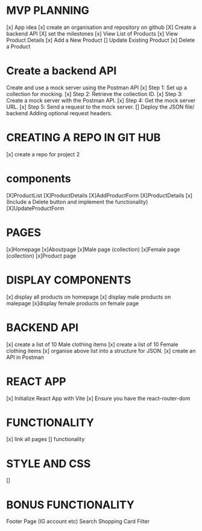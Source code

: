 #  MVP PLANNING
[x] App idea
[x] create an organisation and repository on github
[X] Create a backend API
[X] set the milestones
[x] View List of Products
[x] View Product Details
[x] Add a New Product
[] Update Existing Product
[x] Delete a Product

# Create a backend API
Create and use a mock server using the Postman API
[x] Step 1: Set up a collection for mocking.
[x] Step 2: Retrieve the collection ID.
[x] Step 3: Create a mock server with the Postman API.
[x] Step 4: Get the mock server URL.
[x] Step 5: Send a request to the mock server.
[] Deploy the JSON file/ backend 
Adding optional request headers.



# CREATING A REPO IN GIT HUB
[x] create a repo for project 2



# components
[X]ProductList
[X]ProductDetails
[X]AddProductForm
[X]ProductDetails
[x] (Include a Delete button and implement the functionality)
[X]UpdateProductForm



# PAGES
[x]Homepage
[x]Aboutpage
[x]Male page (collection)
[x]Female page (collection)
[x]Product page

# DISPLAY COMPONENTS
[x] display all products on homepage
[x] display male products on malepage
[x]display female products on female page


# BACKEND API
[x] create a list of 10 Male clothing items
[x] create a list of 10 Female clothing items
[x] organise above list into a structure for JSON.
[x] create an API in Postman

# REACT APP
[x] Initialize React App with Vite
[x] Ensure you have the react-router-dom

# FUNCTIONALITY

[x] link all pages
[] functionality 

# STYLE AND CSS
[]

# BONUS FUNCTIONALITY
Footer Page (IG account etc)
Search 
Shopping Card
Filter